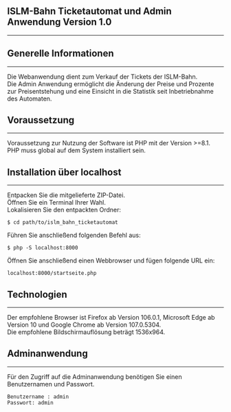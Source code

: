 ## ISLM-Bahn Ticketautomat und Admin Anwendung Version 1.0
***

## Generelle Informationen
***
Die Webanwendung dient zum Verkauf der Tickets der ISLM-Bahn.<br>
Die Admin Anwendung ermöglicht die Änderung der Preise und Prozente zur Preisentstehung und eine Einsicht
in die Statistik seit Inbetriebnahme des Automaten.

## Voraussetzung
***
Voraussetzung zur Nutzung der Software ist PHP mit der Version >=8.1.<br>
PHP muss global auf dem System installiert sein.

## Installation über localhost
***
Entpacken Sie die mitgelieferte ZIP-Datei.<br>
Öffnen Sie ein Terminal Ihrer Wahl.<br>
Lokalisieren Sie den entpackten Ordner:
```
$ cd path/to/islm_bahn_ticketautomat
```
Führen Sie anschließend folgenden Befehl aus:
```
$ php -S localhost:8000
```
Öffnen Sie anschließend einen Webbrowser und fügen folgende URL ein:
```
localhost:8000/startseite.php
```

## Technologien
***
Der empfohlene Browser ist Firefox ab Version 106.0.1,
Microsoft Edge ab Version 10 und Google Chrome ab Version 107.0.5304. <br>
Die empfohlene Bildschirmauflösung beträgt 1536x964.

## Adminanwendung
***
Für den Zugriff auf die Adminanwendung benötigen Sie einen Benutzernamen und Passwort. <br>
```
Benutzername : admin
Passwort: admin
```